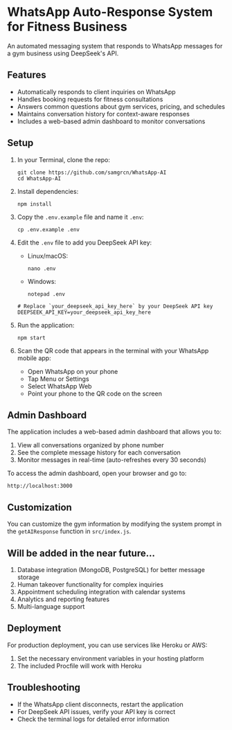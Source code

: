 # WhatsApp Auto-Response System for Fitness Business

An automated messaging system that responds to WhatsApp messages for a gym business using DeepSeek's API.

## Features

- Automatically responds to client inquiries on WhatsApp
- Handles booking requests for fitness consultations
- Answers common questions about gym services, pricing, and schedules
- Maintains conversation history for context-aware responses
- Includes a web-based admin dashboard to monitor conversations

## Setup

1. In your Terminal, clone the repo:
   ```
   git clone https://github.com/samgrcn/WhatsApp-AI
   cd WhatsApp-AI
   ```

2. Install dependencies:
   ```
   npm install
   ```

3. Copy the `.env.example` file and name it `.env`:
   ```
   cp .env.example .env
   ```

4. Edit the `.env` file to add you DeepSeek API key:
   - Linux/macOS:
      ```
      nano .env
      ```
   - Windows:
      ```
      notepad .env
      ``` 
   ```
   # Replace `your_deepseek_api_key_here` by your DeepSeek API key
   DEEPSEEK_API_KEY=your_deepseek_api_key_here
   ```

5. Run the application:
   ```
   npm start
   ```

6. Scan the QR code that appears in the terminal with your WhatsApp mobile app:
   - Open WhatsApp on your phone
   - Tap Menu or Settings
   - Select WhatsApp Web
   - Point your phone to the QR code on the screen

## Admin Dashboard

The application includes a web-based admin dashboard that allows you to:

1. View all conversations organized by phone number
2. See the complete message history for each conversation
3. Monitor messages in real-time (auto-refreshes every 30 seconds)

To access the admin dashboard, open your browser and go to:
```
http://localhost:3000
```

## Customization

You can customize the gym information by modifying the system prompt in the `getAIResponse` function in `src/index.js`.

## Will be added in the near future...

1. Database integration (MongoDB, PostgreSQL) for better message storage
2. Human takeover functionality for complex inquiries
3. Appointment scheduling integration with calendar systems
4. Analytics and reporting features
5. Multi-language support

## Deployment

For production deployment, you can use services like Heroku or AWS:

1. Set the necessary environment variables in your hosting platform
2. The included Procfile will work with Heroku

## Troubleshooting

- If the WhatsApp client disconnects, restart the application
- For DeepSeek API issues, verify your API key is correct
- Check the terminal logs for detailed error information 
